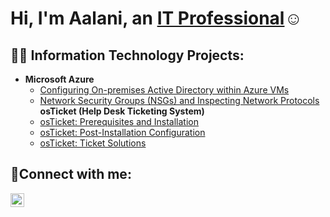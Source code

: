 <h1>Hi, I'm Aalani, an <a href="https://linkedin.com/in/aalani-wedlow">IT Professional</a>☺</h1>

<h2>👨‍💻 Information Technology Projects:</h2>

- <b>Microsoft Azure</b>
  - [Configuring On-premises Active Directory within Azure VMs](https://github.com/Aalani-Wedlow/config-ad/blob/main/README.md)
  - [Network Security Groups (NSGs) and Inspecting Network Protocols](https://github.com/Aalani-Wedlow/azure-network-protocol/blob/main/README.md)
<b>osTicket (Help Desk Ticketing System)</b>
  - [osTicket: Prerequisites and Installation](https://github.com/Aalani-Wedlow/osticket-prereqs)
  - [osTicket: Post-Installation Configuration](https://github.com/Aalani-Wedlow/osTicket-Post-Installation-Config)
  - [osTicket: Ticket Solutions](https://github.com/Aalani-Wedlow/osTicket-Ticket-Solutions/blob/main/README.md)


<h2>🤳Connect with me:</h2>

[<img align="left" alt="Aalani | LinkedIn" width="22px" src="https://cdn.jsdelivr.net/npm/simple-icons@v3/icons/linkedin.svg" />][linkedin]

[linkedin]: https://linkedin.com/in/aalani-wedlow

